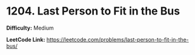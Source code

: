 # 1204. Last Person to Fit in the Bus

**Difficulty:** Medium

**LeetCode Link:** https://leetcode.com/problems/last-person-to-fit-in-the-bus/

